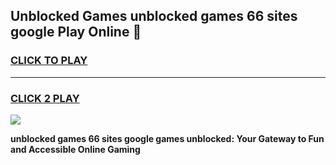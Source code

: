 
## Unblocked Games unblocked games 66 sites google Play Online 👋
<h3>
<a href="https://news.freeplayer.one?title=unblocked_games_66_sites_google&ref=17F">CLICK TO PLAY</a></h3>
<hr>

<h3>
<a href="https://news.freeplayer.one?title=unblocked_games_66_sites_google&ref=17F">CLICK 2 PLAY</a>
  
</h3>

<a href="https://news.freeplayer.one?title=unblocked_games_66_sites_google&ref=17F/"><img src="https://clearcache.store/games.png"></a>


**unblocked games 66 sites google games unblocked: Your Gateway to Fun and Accessible Online Gaming**
